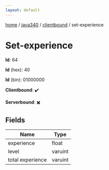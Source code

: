 ```yaml
---
layout: default
---
```


[home](/)  /  [java340](/protocol/java340)  /  [clientbound](/protocol/java340/clientbound)  /  set-experience

# Set-experience

**Id**: 64

**Id** (hex): 40

**Id** (bin): 01000000

**Clientbound**: ✔️

**Serverbound**: ✖️

## Fields

Name | Type
---|---
experience | float
level | varuint
total experience | varuint

